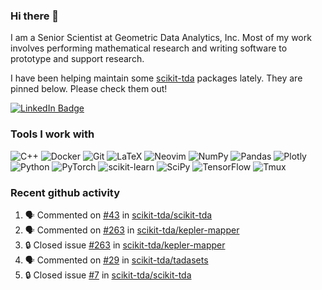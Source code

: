 ### Hi there 👋

I am a Senior Scientist at Geometric Data Analytics, Inc. Most of my work involves
performing mathematical research and writing software to prototype and support
research. 

I have been helping maintain some [scikit-tda](https://docs.scikit-tda.org) packages lately. 
They are pinned below. Please check them out!

<div id="badges">
  <a href="https://www.linkedin.com/in/michael-catanzaro-a8335547">
    <img src="https://img.shields.io/badge/LinkedIn-blue?style=for-the-badge&logo=linkedin&logoColor=white" alt="LinkedIn Badge"/>
  </a>
</div>


### Tools I work with

![C++](https://img.shields.io/badge/c++-%2300599C.svg?style=for-the-badge&logo=c%2B%2B&logoColor=white)
![Docker](https://img.shields.io/badge/Docker-2CA5E0?style=for-the-badge&logo=docker&logoColor=white)
![Git](https://img.shields.io/badge/GIT-E44C30?style=for-the-badge&logo=git&logoColor=white)
![LaTeX](https://img.shields.io/badge/latex-%23008080.svg?style=for-the-badge&logo=latex&logoColor=white)
![Neovim](https://img.shields.io/badge/NeoVim-%2357A143.svg?&style=for-the-badge&logo=neovim&logoColor=white)
![NumPy](https://img.shields.io/badge/numpy-%23013243.svg?style=for-the-badge&logo=numpy&logoColor=white)
![Pandas](https://img.shields.io/badge/pandas-%23150458.svg?style=for-the-badge&logo=pandas&logoColor=white)
![Plotly](https://img.shields.io/badge/Plotly-%233F4F75.svg?style=for-the-badge&logo=plotly&logoColor=white)
![Python](https://img.shields.io/badge/python-3670A0?style=for-the-badge&logo=python&logoColor=ffdd54)
![PyTorch](https://img.shields.io/badge/PyTorch-%23EE4C2C.svg?style=for-the-badge&logo=PyTorch&logoColor=white)
![scikit-learn](https://img.shields.io/badge/scikit--learn-%23F7931E.svg?style=for-the-badge&logo=scikit-learn&logoColor=white)
![SciPy](https://img.shields.io/badge/SciPy-%230C55A5.svg?style=for-the-badge&logo=scipy&logoColor=%white)
![TensorFlow](https://img.shields.io/badge/TensorFlow-%23FF6F00.svg?style=for-the-badge&logo=TensorFlow&logoColor=white)
![Tmux](https://img.shields.io/badge/tmux-1BB91F?style=for-the-badge&logo=tmux&logoColor=white)

### Recent github activity

<!--START_SECTION:activity-->
1. 🗣 Commented on [#43](https://github.com/scikit-tda/scikit-tda/pull/43#issuecomment-3455906939) in [scikit-tda/scikit-tda](https://github.com/scikit-tda/scikit-tda)
2. 🗣 Commented on [#263](https://github.com/scikit-tda/kepler-mapper/issues/263#issuecomment-3426962171) in [scikit-tda/kepler-mapper](https://github.com/scikit-tda/kepler-mapper)
3. 🔒 Closed issue [#263](https://github.com/scikit-tda/kepler-mapper/issues/263) in [scikit-tda/kepler-mapper](https://github.com/scikit-tda/kepler-mapper)
4. 🗣 Commented on [#29](https://github.com/scikit-tda/tadasets/issues/29#issuecomment-3426921433) in [scikit-tda/tadasets](https://github.com/scikit-tda/tadasets)
5. 🔒 Closed issue [#7](https://github.com/scikit-tda/scikit-tda/issues/7) in [scikit-tda/scikit-tda](https://github.com/scikit-tda/scikit-tda)
<!--END_SECTION:activity-->
